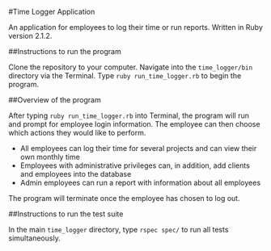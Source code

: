 #Time Logger Application

An application for employees to log their time or run reports. Written in Ruby version 2.1.2.

##Instructions to run the program

Clone the repository to your computer. Navigate into the ```time_logger/bin``` directory via the Terminal. Type ```ruby run_time_logger.rb``` to begin the program.

##Overview of the program

After typing ```ruby run_time_logger.rb``` into Terminal, the program will run and prompt for employee login information. The employee can then choose which actions they would like to perform.

* All employees can log their time for several projects and can view their own monthly time
* Employees with administrative privileges can, in addition, add clients and employees into the database
* Admin employees can run a report with information about all employees

The program will terminate once the employee has chosen to log out.

##Instructions to run the test suite

In the main ```time_logger``` directory, type ```rspec spec/``` to run all tests simultaneously.

